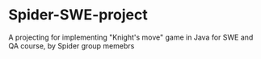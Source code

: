# Spider-SWE-project
A projecting for implementing "Knight's move" game in Java for SWE and QA course, by Spider group memebrs
